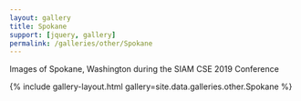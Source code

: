 ```yaml
---
layout: gallery
title: Spokane
support: [jquery, gallery]
permalink: /galleries/other/Spokane
---
```


Images of Spokane, Washington during the SIAM CSE 2019 Conference

{% include gallery-layout.html gallery=site.data.galleries.other.Spokane %}
